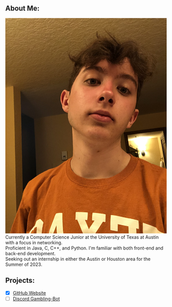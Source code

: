 ## About Me:
![Image of myself](myself.jpg)<br>
Currently a Computer Science Junior at the University of Texas at Austin with a focus in networking.<br>
Proficient in Java, C, C++, and Python. I'm familiar with both front-end and back-end development.<br>
Seeking out an internship in either the Austin or Houston area for the Summer of 2023.

## Projects:

- [X] [GitHub Website](https://github.com/jimbo23000/jimbo23000.github.io)
- [ ] [Discord Gambling-Bot](https://github.com/jimbo23000/Discord-Gambling-Bot.git)
